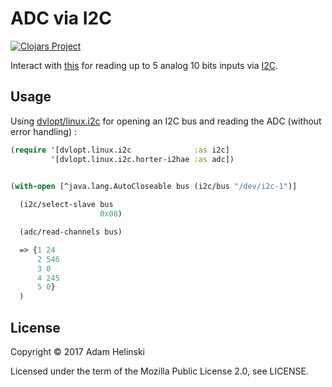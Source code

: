 # ADC via I2C

[![Clojars
Project](https://img.shields.io/clojars/v/dvlopt/linux.i2c.horter-i2hae.svg)](https://clojars.org/dvlopt/linux.i2c.horter-i2hae)

Interact with
[this](https://www.horter-shop.de/en/i2c-din-rail-modules/172-kit-i2c-analog-input-module-5-channel-10-bit-4260404260745.html)
for reading up to 5 analog 10 bits inputs via
[I2C](https://en.wikipedia.org/wiki/I%C2%B2C).


## Usage

Using [dvlopt/linux.i2c](https://github.com/dvlopt/linux.i2c.clj) for opening an I2C bus and
reading the ADC (without error handling) :

```clj
(require '[dvlopt.linux.i2c              :as i2c]
         '[dvlopt.linux.i2c.horter-i2hae :as adc])


(with-open [^java.lang.AutoCloseable bus (i2c/bus "/dev/i2c-1")]
  
  (i2c/select-slave bus
                    0x08)

  (adc/read-channels bus)

  => {1 24
      2 546
      3 0
      4 245
      5 0}
  )
```


## License

Copyright © 2017 Adam Helinski

Licensed under the term of the Mozilla Public License 2.0, see LICENSE.
